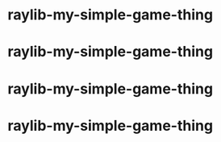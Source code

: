 # raylib-my-simple-game-thing
# raylib-my-simple-game-thing
# raylib-my-simple-game-thing
# raylib-my-simple-game-thing
